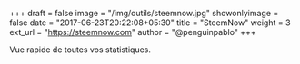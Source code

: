 +++
draft = false
image = "/img/outils/steemnow.jpg"
showonlyimage = false
date = "2017-06-23T20:22:08+05:30"
title = "SteemNow"
weight = 3
ext_url = "https://steemnow.com"
author = "@penguinpablo"
+++

Vue rapide de toutes vos statistiques.

<!--more-->
